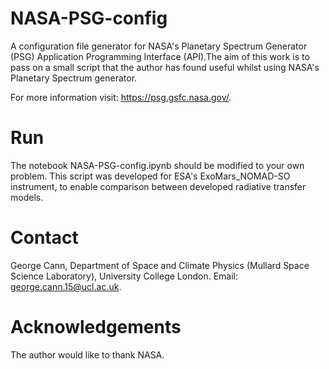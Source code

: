# NASA-PSG-config
A configuration file generator for NASA's Planetary Spectrum Generator (PSG) Application Programming Interface (API).The aim of this work is to pass on a small script that the author has found useful whilst using NASA's Planetary Spectrum generator. 

For more information visit: https://psg.gsfc.nasa.gov/. 

# Run 
The notebook NASA-PSG-config.ipynb should be modified to your own problem. This script was developed for ESA's ExoMars_NOMAD-SO instrument, to enable comparison between developed radiative transfer models.

# Contact
George Cann, Department of Space and Climate Physics (Mullard Space Science Laboratory), University College London.
Email: george.cann.15@ucl.ac.uk.

# Acknowledgements

The author would like to thank NASA.
